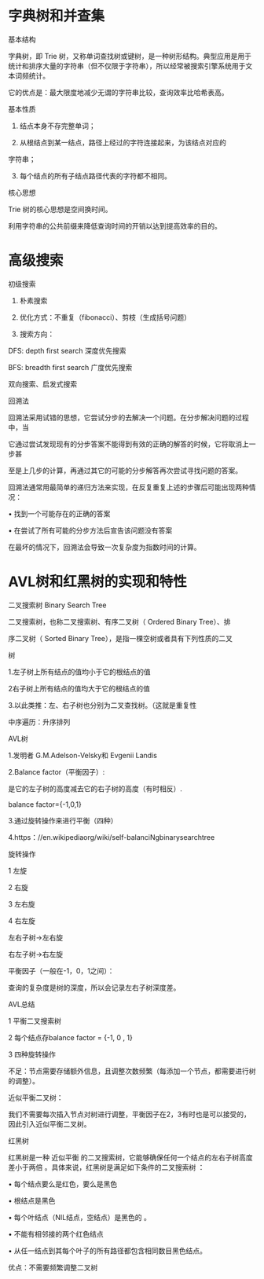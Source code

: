 # 字典树和并查集
基本结构

字典树，即 Trie 树，又称单词查找树或键树，是一种树形结构。典型应用是用于统计和排序大量的字符串（但不仅限于字符串），所以经常被搜索引擎系统用于文本词频统计。

它的优点是：最大限度地减少无谓的字符串比较，查询效率比哈希表高。

基本性质

1. 结点本身不存完整单词；

2. 从根结点到某一结点，路径上经过的字符连接起来，为该结点对应的

字符串；

3. 每个结点的所有子结点路径代表的字符都不相同。

核心思想

Trie 树的核心思想是空间换时间。

利用字符串的公共前缀来降低查询时间的开销以达到提高效率的目的。

# 高级搜索
初级搜索

1. 朴素搜索

2. 优化方式：不重复（fibonacci）、剪枝（生成括号问题）

3. 搜索方向：

DFS: depth first search 深度优先搜索

BFS: breadth first search 广度优先搜索

双向搜索、启发式搜索

回溯法

回溯法采用试错的思想，它尝试分步的去解决一个问题。在分步解决问题的过程中，当

它通过尝试发现现有的分步答案不能得到有效的正确的解答的时候，它将取消上一步甚

至是上几步的计算，再通过其它的可能的分步解答再次尝试寻找问题的答案。

回溯法通常用最简单的递归方法来实现，在反复重复上述的步骤后可能出现两种情况：

• 找到一个可能存在的正确的答案

• 在尝试了所有可能的分步方法后宣告该问题没有答案

在最坏的情况下，回溯法会导致一次复杂度为指数时间的计算。
# AVL树和红黑树的实现和特性
二叉搜索树 Binary Search Tree

二叉搜索树，也称二叉搜索树、有序二叉树（ Ordered Binary Tree）、排

序二叉树（ Sorted Binary Tree），是指一棵空树或者具有下列性质的二叉

树

1.左子树上所有结点的值均小于它的根结点的值

2右子树上所有结点的值均大于它的根结点的值

3.以此类推：左、右子树也分别为二叉查找树。（这就是重复性

中序遍历：升序排列

AVL树

1.发明者 G.M.Adelson-Velsky和 Evgenii Landis

2.Balance factor（平衡因子）:

是它的左子树的高度减去它的右子树的高度（有时相反）.

balance factor={-1,0,1}

3.通过旋转操作来进行平衡（四种）

4.https：//en.wikipediaorg/wiki/self-balanciNgbinarysearchtree

旋转操作

1 左旋

2 右旋

3 左右旋

4 右左旋

左右子树->左右旋

右左子树->右左旋

平衡因子（一般在-1，0，1之间）：

查询的复杂度是树的深度，所以会记录左右子树深度差。

AVL总结

1 平衡二叉搜索树

2 每个结点存balance factor = {-1, 0 , 1}

3 四种旋转操作

不足：节点需要存储额外信息，且调整次数频繁（每添加一个节点，都需要进行树的调整）。

近似平衡二叉树：

我们不需要每次插入节点对树进行调整，平衡因子在2，3有时也是可以接受的，因此引入近似平衡二叉树。

红黑树

红黑树是一种 近似平衡 的二叉搜索树，它能够确保任何一个结点的左右子树高度差小于两倍 。具体来说，红黑树是满足如下条件的二叉搜索树 ：

• 每个结点要么是红色，要么是黑色

• 根结点是黑色

• 每个叶结点（NIL结点，空结点）是黑色的 。

• 不能有相邻接的两个红色结点

• 从任一结点到其每个叶子的所有路径都包含相同数目黑色结点。

优点：不需要频繁调整二叉树
